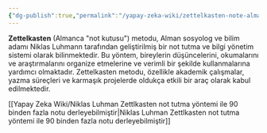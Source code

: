 ```yaml
---
{"dg-publish":true,"permalink":"/yapay-zeka-wiki/zettelkasten-note-alma-ile-daha-hizli-oegrenebilirsin-ve-ueretken-olabilirsin/"}
---
```


**Zettelkasten** (Almanca "not kutusu") metodu, Alman sosyolog ve bilim adamı Niklas Luhmann tarafından geliştirilmiş bir not tutma ve bilgi yönetim sistemi olarak bilinmektedir. Bu yöntem, bireylerin düşüncelerini, okumalarını ve araştırmalarını organize etmelerine ve verimli bir şekilde kullanmalarına yardımcı olmaktadır. Zettelkasten metodu, özellikle akademik çalışmalar, yazma süreçleri ve karmaşık projelerde oldukça etkili bir araç olarak kabul edilmektedir.


[[Yapay Zeka Wiki/Niklas Luhman Zettlkasten not tutma yöntemi ile 90 binden fazla notu derleyebilmiştir\|Niklas Luhman Zettlkasten not tutma yöntemi ile 90 binden fazla notu derleyebilmiştir]]